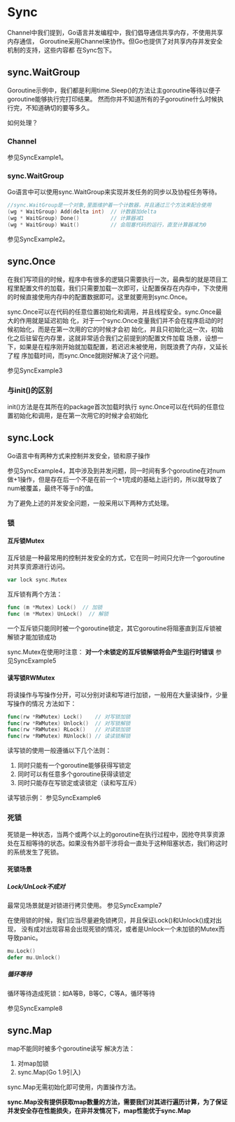 # Sync
Channel中我们提到，Go语言并发编程中，我们倡导通信共享内存，不使用共享内存通信，
Goroutine采用Channel来协作。但Go也提供了对共享内存并发安全机制的支持，这些内容都
在Sync包下。

## sync.WaitGroup
Goroutine示例中，我们都是利用time.Sleep()的方法让主goroutine等待以便子goroutine能够执行完打印结果。
然而你并不知道所有的子goroutine什么时候执行完，不知道确切的要等多久。

如何处理？
### Channel
参见SyncExample1。
### sync.WaitGroup
Go语言中可以使用sync.WaitGroup来实现并发任务的同步以及协程任务等待。
```go
//sync.WaitGroup是一个对象,里面维护着一个计数器，并且通过三个方法来配合使用
(wg * WaitGroup) Add(delta int)  // 计数器加delta
(wg * WaitGroup) Done()          // 计算器减1  
(wg * WaitGroup) Wait()          // 会阻塞代码的运行，直至计算器减为0
```
参见SyncExample2。
## sync.Once
在我们写项目的时候，程序中有很多的逻辑只需要执行一次，最典型的就是项目工程里配置文件的加载，我们只需要加载一次即可，让配置保存在内存中，下次使用的时候直接使用内存中的配置数据即可。这里就要用到sync.Once。

sync.Once可以在代码的任意位置初始化和调用，并且线程安全。sync.Once最大的作用就是延迟初始
化，对于一个sync.Once变量我们并不会在程序启动的时候初始化，而是在第一次用的它的时候才会初
始化，并且只初始化这一次，初始化之后驻留在内存里，这就非常适合我们之前提到的配置文件加载
场景，设想一下，如果是在程序刚开始就加载配置，若迟迟未被使用，则既浪费了内存，又延长了程
序加载时间，而sync.Once就刚好解决了这个问题。

参见SyncExample3

### 与init()的区别
init()方法是在其所在的package首次加载时执行
sync.Once可以在代码的任意位置初始化和调用，是在第一次用它的时候才会初始化

## sync.Lock
Go语言中有两种方式来控制并发安全，锁和原子操作

参见SyncExample4，其中涉及到并发问题，同一时间有多个goroutine在对num做+1操作，但是存在后一个不是在前一个+1完成的基础上运行的，所以就导致了num被覆盖，最终不等于n的值。

为了避免上述的并发安全问题，一般采用以下两种方式处理。

### 锁
#### 互斥锁Mutex
互斥锁是一种最常用的控制并发安全的方式，它在同一时间只允许一个goroutine对共享资源进行访问。
```go
var lock sync.Mutex
```
互斥锁有两个方法：
```go
func (m *Mutex) Lock()  // 加锁
func (m *Mutex) UnLock()  // 解锁
```
一个互斥锁只能同时被一个goroutine锁定，其它goroutine将阻塞直到互斥锁被解锁才能加锁成功

sync.Mutex在使用时注意：
**对一个未锁定的互斥锁解锁将会产生运行时错误**
参见SyncExample5

#### 读写锁RWMutex
将读操作与写操作分开，可以分别对读和写进行加锁，一般用在大量读操作，少量写操作的情况
方法如下：
```go
func(rw *RWMutex) Lock()    // 对写锁加锁
func(rw *RWMutex) Unlock()  // 对写锁解锁  
func(rw *RWMutex) RLock()   // 对读锁加锁
func(rw *RWMutex) RUnlock() // 读读锁解锁
```
读写锁的使用一般遵循以下几个法则：
1. 同时只能有一个goroutine能够获得写锁定
2. 同时可以有任意多个goroutine获得读锁定
3. 同时只能存在写锁定或读锁定（读和写互斥）

读写锁示例：
参见SyncExample6

### 死锁
死锁是一种状态，当两个或两个以上的goroutine在执行过程中，因抢夺共享资源处在互相等待的状态。如果没有外部干涉将会一直处于这种阻塞状态，我们称这时的系统发生了死锁。

#### 死锁场景
##### Lock/UnLock不成对
最常见场景就是对锁进行拷贝使用。
参见SyncExample7

在使用锁的时候，我们应当尽量避免锁拷贝，并且保证Lock()和Unlock()成对出现，
没有成对出现容易会出现死锁的情况，或者是Unlock一个未加锁的Mutex而导致panic。

```go
mu.Lock()
defer mu.Unlock()
```

##### 循环等待
循环等待造成死锁：如A等B，B等C，C等A，循环等待

参见SyncExample8

## sync.Map
map不能同时被多个goroutine读写
解决方法：
1. 对map加锁
2. sync.Map(Go 1.9引入)

sync.Map无需初始化即可使用，内置操作方法。

**sync.Map没有提供获取map数量的方法，需要我们对其进行遍历计算，为了保证并发安全存在性能损失，在非并发情况下，map性能优于sync.Map**


